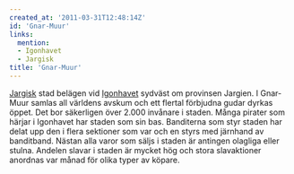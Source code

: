 ```yaml
---
created_at: '2011-03-31T12:48:14Z'
id: 'Gnar-Muur'
links:
  mention:
  - Igonhavet
  - Jargisk
title: 'Gnar-Muur'
---
```


[Jargisk] stad belägen vid [Igonhavet] sydväst om provinsen Jargien. I Gnar-Muur samlas all världens
avskum och ett flertal förbjudna gudar dyrkas öppet. Det bor säkerligen över 2.000 invånare i
staden. Många pirater som härjar i Igonhavet har staden som sin bas. Banditerna som styr staden har
delat upp den i flera sektioner som var och en styrs med järnhand av banditband. Nästan alla varor
som säljs i staden är antingen olagliga eller stulna. Andelen slavar i staden är mycket hög och
stora slavaktioner anordnas var månad för olika typer av köpare.

  [Jargisk]: Jargisk
  [Igonhavet]: Igonhavet

